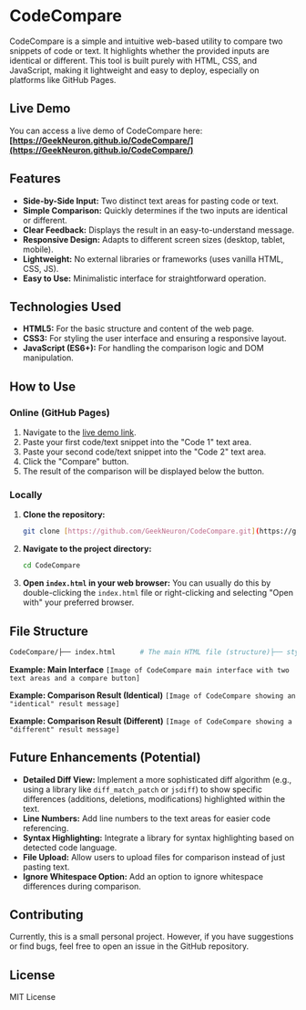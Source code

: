 # CodeCompare

CodeCompare is a simple and intuitive web-based utility to compare two snippets of code or text. It highlights whether the provided inputs are identical or different. This tool is built purely with HTML, CSS, and JavaScript, making it lightweight and easy to deploy, especially on platforms like GitHub Pages.

## Live Demo

You can access a live demo of CodeCompare here: **[https://GeekNeuron.github.io/CodeCompare/](https://GeekNeuron.github.io/CodeCompare/)**

## Features

* **Side-by-Side Input:** Two distinct text areas for pasting code or text.
* **Simple Comparison:** Quickly determines if the two inputs are identical or different.
* **Clear Feedback:** Displays the result in an easy-to-understand message.
* **Responsive Design:** Adapts to different screen sizes (desktop, tablet, mobile).
* **Lightweight:** No external libraries or frameworks (uses vanilla HTML, CSS, JS).
* **Easy to Use:** Minimalistic interface for straightforward operation.

## Technologies Used

* **HTML5:** For the basic structure and content of the web page.
* **CSS3:** For styling the user interface and ensuring a responsive layout.
* **JavaScript (ES6+):** For handling the comparison logic and DOM manipulation.

## How to Use

### Online (GitHub Pages)

1.  Navigate to the [live demo link](https://GeekNeuron.github.io/CodeCompare/).
2.  Paste your first code/text snippet into the "Code 1" text area.
3.  Paste your second code/text snippet into the "Code 2" text area.
4.  Click the "Compare" button.
5.  The result of the comparison will be displayed below the button.

### Locally

1.  **Clone the repository:**
    ```bash
    git clone [https://github.com/GeekNeuron/CodeCompare.git](https://github.com/GeekNeuron/CodeCompare.git)
    ```
2.  **Navigate to the project directory:**
    ```bash
    cd CodeCompare
    ```
3.  **Open `index.html` in your web browser:**
    You can usually do this by double-clicking the `index.html` file or right-clicking and selecting "Open with" your preferred browser.

## File Structure
```bash
CodeCompare/├── index.html      # The main HTML file (structure)├── style.css       # CSS file for styling├── script.js       # JavaScript file for functionality└── README.md       # This file
```

**Example: Main Interface**
`[Image of CodeCompare main interface with two text areas and a compare button]`

**Example: Comparison Result (Identical)**
`[Image of CodeCompare showing an "identical" result message]`

**Example: Comparison Result (Different)**
`[Image of CodeCompare showing a "different" result message]`

## Future Enhancements (Potential)

* **Detailed Diff View:** Implement a more sophisticated diff algorithm (e.g., using a library like `diff_match_patch` or `jsdiff`) to show specific differences (additions, deletions, modifications) highlighted within the text.
* **Line Numbers:** Add line numbers to the text areas for easier code referencing.
* **Syntax Highlighting:** Integrate a library for syntax highlighting based on detected code language.
* **File Upload:** Allow users to upload files for comparison instead of just pasting text.
* **Ignore Whitespace Option:** Add an option to ignore whitespace differences during comparison.

## Contributing

Currently, this is a small personal project. However, if you have suggestions or find bugs, feel free to open an issue in the GitHub repository.

## License

MIT License
